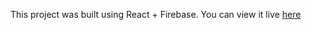This project was built using React + Firebase. You can view it live [here](https://hidden-countries-ae982.web.app/)
